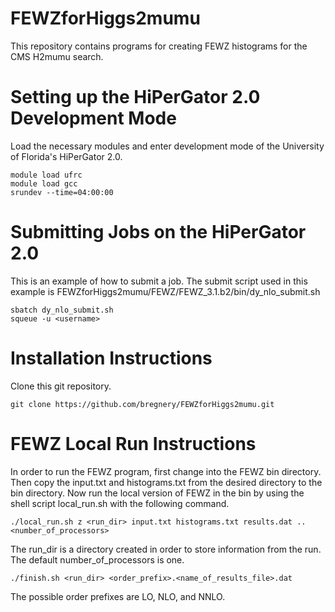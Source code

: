 FEWZforHiggs2mumu
=================

This repository contains programs for creating FEWZ histograms for the CMS H2mumu search.

Setting up the HiPerGator 2.0 Development Mode
==============================================

Load the necessary modules and enter development mode of the University of Florida's HiPerGator 2.0.

    module load ufrc
    module load gcc
    srundev --time=04:00:00

Submitting Jobs on the HiPerGator 2.0
=====================================

This is an example of how to submit a job. The submit script used in this example is FEWZforHiggs2mumu/FEWZ/FEWZ_3.1.b2/bin/dy_nlo_submit.sh

    sbatch dy_nlo_submit.sh
    squeue -u <username>

Installation Instructions
=========================

Clone this git repository.

    git clone https://github.com/bregnery/FEWZforHiggs2mumu.git

FEWZ Local Run Instructions
===========================

In order to run the FEWZ program, first change into the FEWZ bin directory. Then copy the input.txt and histograms.txt from the desired directory to the bin directory. Now run the local version of FEWZ in the bin by using the shell script local_run.sh with the following command.

    ./local_run.sh z <run_dir> input.txt histograms.txt results.dat .. <number_of_processors>

The run_dir is a directory created in order to store information from the run. The default number_of_processors is one.

    ./finish.sh <run_dir> <order_prefix>.<name_of_results_file>.dat

The possible order prefixes are LO, NLO, and NNLO.

 
